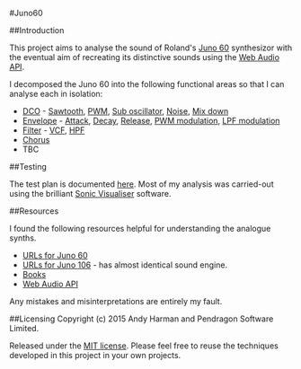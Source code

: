 #Juno60

##Introduction

This project aims to analyse the sound of Roland's [Juno 60](https://en.wikipedia.org/wiki/Roland_Juno-60) synthesizor with the eventual aim of recreating its distinctive sounds using the [Web Audio API](https://webaudio.github.io/web-audio-api/).

I decomposed the Juno 60 into the following functional areas so that I can analyse each in isolation:

* [DCO](DCO/) -
    [Sawtooth](DCO/Sawtooth/),
    [PWM](DCO/PWM/),
    [Sub oscillator](DCO/Sub/),
    [Noise](DCO/Noise/),
    [Mix down](DCO/Mixdown/)
* [Envelope](Envelope/) -
    [Attack](Envelope/Attack/),
    [Decay](Envelope/Decay/),
    [Release](Envelope/Release/),
    [PWM modulation](Envelope/PWM/),
    [LPF modulation](Envelope/LPF/)
* [Filter](Filter/) -
    [VCF](Filter/VCF/),
    [HPF](Filter/HPF/)
* [Chorus](Chorus/)
* TBC

##Testing

The test plan is documented [here](TestPlan/). Most of my analysis was carried-out using the brilliant [Sonic Visualiser](http://www.sonicvisualiser.org/) software.

##Resources

I found the following resources helpful for understanding the analogue synths.
* [URLs for Juno 60](Resources/Juno60/)
* [URLs for Juno 106](Resources/Juno106/) - has almost identical sound engine.
* [Books](Resources/Books/)
* [Web Audio API](Resources/WebAudioAPI/)

Any mistakes and misinterpretations are entirely my fault.

##Licensing
Copyright (c) 2015 Andy Harman and Pendragon Software Limited.

Released under the [MIT license](MIT-LICENSE.md). Please feel free to reuse the techniques developed in this project in your own projects.
